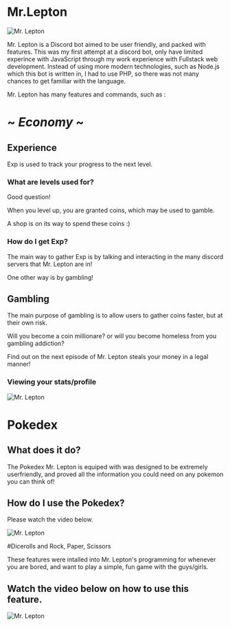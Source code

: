 # Mr.Lepton

![Mr. Lepton](https://i.imgur.com/OQEPxxU.png)

Mr. Lepton is a Discord bot aimed to be user friendly, and packed with features.  This was my first attempt at a discord bot, only have limited experince with JavaScript through my work experience with Fullstack web development.  Instead of using more modern technologies, such as Node.js which this bot is written in, I had to use PHP, so there was not many chances to get familiar with the language.  

Mr. Lepton has many features and commands, such as :

# ~ **_Economy_** ~

## Experience 

Exp is used to track your progress to the next level.

### What are levels used for?

Good question!

When you level up, you are granted coins, which may be used to gamble.

A shop is on its way to spend these coins :)

### How do I get Exp?

The main way to gather Exp is by talking and interacting in the many discord servers that Mr. Lepton are in!

One other way is by gambling!

## Gambling

The main purpose of gambling is to allow users to gather coins faster, but at their own risk.

Will you become a coin millionare? or will you become homeless from you gambling addiction?  

Find out on the next episode of Mr. Lepton steals your money in a legal manner!

### Viewing your stats/profile

![Mr. Lepton](https://i.imgur.com/zTIQd77.gif)

# Pokedex 

## What does it do?

The Pokedex Mr. Lepton is equiped with was designed to be extremely userfriendly, and proved all the information you could need on any pokemon you can think of!

## How do I use the Pokedex?

Please watch the video below.

![Mr. Lepton](https://i.imgur.com/SYBubKN.gif)

#Dicerolls and Rock, Paper, Scissors

These features were intalled into Mr. Lepton's programming for whenever you are bored, and want to play a simple, fun game with the guys/girls.

## Watch the video below on how to use this feature.

![Mr. Lepton](https://i.imgur.com/JjgRVcn.gif)
